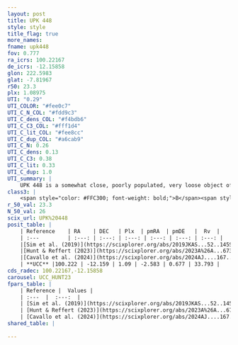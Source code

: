 ```yaml
---
layout: post
title: UPK 448
style: style
title_flag: true
more_names: 
fname: upk448
fov: 0.777
ra_icrs: 100.22167
de_icrs: -12.15858
glon: 222.5983
glat: -7.81967
r50: 23.3
plx: 1.08975
UTI: "0.29"
UTI_COLOR: "#fee0c7"
UTI_C_N_COL: "#fdd9c3"
UTI_C_dens_COL: "#f4bdb6"
UTI_C_C3_COL: "#fff1d4"
UTI_C_lit_COL: "#fee8cc"
UTI_C_dup_COL: "#a6cab9"
UTI_C_N: 0.26
UTI_C_dens: 0.13
UTI_C_C3: 0.38
UTI_C_lit: 0.33
UTI_C_dup: 1.0
UTI_summary: |
    UPK 448 is a somewhat close, poorly populated, very loose object of low C3 quality. It is poorly studied in the literature.
class3: |
    <span style="color: #FFC300; font-weight: bold;">B</span><span style="color: red; font-weight: bold;">C</span>
r_50_val: 23.3
N_50_val: 26
scix_url: UPK%20448
posit_table: |
    | Reference    | RA    | DEC   | Plx  | pmRA  | pmDE   |  Rv  |
    | :---         | :---: | :---: | :---: | :---: | :---: | :---: |
    |[Sim et al. (2019)](https://scixplorer.org/abs/2019JKAS...52..145S) | 100.061 | -12.244 | -- | -2.61 | 0.73 | -- |
    |[Hunt & Reffert (2023)](https://scixplorer.org/abs/2023A%26A...673A.114H) | 100.378 | -12.048 | 1.08 | -2.615 | 0.718 | 29.339 |
    |[Cavallo et al. (2024)](https://scixplorer.org/abs/2024AJ....167...12C) | 100.521 | -12.216 | 1.084 | -- | -- | -- |
    | **UCC** |100.222 | -12.159 | 1.09 | -2.583 | 0.677 | 33.793 | 
cds_radec: 100.22167,-12.15858
carousel: UCC_HUNT23
fpars_table: |
    | Reference |  Values |
    | :---  |  :---:  |
    | [Sim et al. (2019)](https://scixplorer.org/abs/2019JKAS...52..145S) | `d_pc=900, log(age)=7.9` |
    | [Hunt & Reffert (2023)](https://scixplorer.org/abs/2023A%26A...673A.114H) | `AV50=0.245, diffAV50=0.299, MOD50=9.708, logAge50=8.468` |
    | [Cavallo et al. (2024)](https://scixplorer.org/abs/2024AJ....167...12C) | `AV50=0.45, dMod50=9.71, logAge50=8.45, [Fe/H]50=0.0` |
shared_table: |
    
---
```

